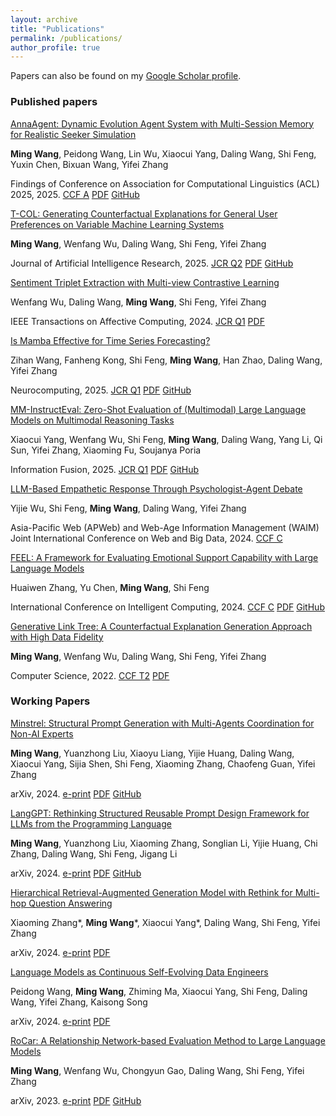```yaml
---
layout: archive
title: "Publications"
permalink: /publications/
author_profile: true
---
```


Papers can also be found on my <u><a href="https://scholar.google.com/citations?user=dcqk_mMAAAAJ">Google Scholar profile</a></u>.

### Published papers

<div class="publication-entry">
  <p><a href="https://www.arxiv.org/abs/2506.00551">AnnaAgent: Dynamic Evolution Agent System with Multi-Session Memory for Realistic Seeker Simulation</a></p>
  <p class="authors"><b>Ming Wang</b>, Peidong Wang, Lin Wu, Xiaocui Yang, Daling Wang, Shi Feng, Yuxin Chen, Bixuan Wang, Yifei Zhang</p>
  <p class="venue">
    Findings of Conference on Association for Computational Linguistics (ACL) 2025, 2025.
    <a href="https://www.arxiv.org/abs/2506.00551" class="resource-link">CCF A</a>
    <a href="https://www.arxiv.org/pdf/2506.00551.pdf" class="resource-link">PDF</a>
    <a href="https://github.com/sci-m-wang/AnnaAgent" class="resource-link">GitHub</a>
  </p>
</div>

<div class="publication-entry">
  <p><a href="https://arxiv.org/abs/2309.16146">T-COL: Generating Counterfactual Explanations for General User Preferences on Variable Machine Learning Systems</a></p>
  <p class="authors"><b>Ming Wang</b>, Wenfang Wu, Daling Wang, Shi Feng, Yifei Zhang</p>
  <p class="venue">
    Journal of Artificial Intelligence Research, 2025.
    <a href="https://arxiv.org/abs/2309.16146" class="resource-link">JCR Q2</a>
    <a href="https://arxiv.org/pdf/2309.16146.pdf" class="resource-link">PDF</a>
    <a href="https://github.com/NEU-DataMining/T-COL" class="resource-link">GitHub</a>
  </p>
</div>

<div class="publication-entry">
  <p><a href="https://ieeexplore.ieee.org/abstract/document/10812814">Sentiment Triplet Extraction with Multi-view Contrastive Learning</a></p>
  <p class="authors">Wenfang Wu, Daling Wang, <b>Ming Wang</b>, Shi Feng, Yifei Zhang</p>
  <p class="venue">
    IEEE Transactions on Affective Computing, 2024.
    <a href="https://ieeexplore.ieee.org/abstract/document/10812814" class="resource-link">JCR Q1</a>
    <a href="https://ieeexplore.ieee.org/stamp/stamp.jsp?tp=&arnumber=10812814" class="resource-link">PDF</a>
  </p>
</div>

<div class="publication-entry">
  <p><a href="https://www.sciencedirect.com/science/article/pii/S0925231224019490">Is Mamba Effective for Time Series Forecasting?</a></p>
  <p class="authors">Zihan Wang, Fanheng Kong, Shi Feng, <b>Ming Wang</b>, Han Zhao, Daling Wang, Yifei Zhang</p>
  <p class="venue">
    Neurocomputing, 2025.
    <a href="https://www.sciencedirect.com/science/article/pii/S0925231224019490" class="resource-link">JCR Q1</a>
    <a href="https://arxiv.org/pdf/2403.11144" class="resource-link">PDF</a>
    <a href="https://github.com/wzhwzhwzh0921/S-D-Mamba" class="resource-link">GitHub</a>
  </p>
</div>

<div class="publication-entry">
  <p><a href="https://arxiv.org/abs/2405.07229">MM-InstructEval: Zero-Shot Evaluation of (Multimodal) Large Language Models on Multimodal Reasoning Tasks</a></p>
  <p class="authors">Xiaocui Yang, Wenfang Wu, Shi Feng, <b>Ming Wang</b>, Daling Wang, Yang Li, Qi Sun, Yifei Zhang, Xiaoming Fu, Soujanya Poria</p>
  <p class="venue">
    Information Fusion, 2025.
    <a href="https://arxiv.org/abs/2405.07229" class="resource-link">JCR Q1</a>
    <a href="https://arxiv.org/pdf/2405.07229" class="resource-link">PDF</a>
    <a href="https://github.com/declare-lab/MM-InstructEval" class="resource-link">GitHub</a>
  </p>
</div>

<div class="publication-entry">
  <p><a href="https://link.springer.com/chapter/10.1007/978-981-97-7232-2_14">LLM-Based Empathetic Response Through Psychologist-Agent Debate</a></p>
  <p class="authors">Yijie Wu, Shi Feng, <b>Ming Wang</b>, Daling Wang, Yifei Zhang</p>
  <p class="venue">
    Asia-Pacific Web (APWeb) and Web-Age Information Management (WAIM) Joint International Conference on Web and Big Data, 2024.
    <a href="https://link.springer.com/chapter/10.1007/978-981-97-7232-2_14" class="resource-link">CCF C</a>
  </p>
</div>

<div class="publication-entry">
  <p><a href="https://arxiv.org/abs/2403.15699">FEEL: A Framework for Evaluating Emotional Support Capability with Large Language Models</a></p>
  <p class="authors">Huaiwen Zhang, Yu Chen, <b>Ming Wang</b>, Shi Feng</p>
  <p class="venue">
    International Conference on Intelligent Computing, 2024.
    <a href="https://arxiv.org/abs/2403.15699" class="resource-link">CCF C</a>
    <a href="https://arxiv.org/pdf/2403.15699" class="resource-link">PDF</a>
    <a href="https://github.com/Ansisy/FEEL" class="resource-link">GitHub</a>
  </p>
</div>

<div class="publication-entry">
  <p><a href="https://oversea.cnki.net/KCMS/detail/detail.aspx?dbcode=CJFD&dbname=CJFDLAST2022&filename=JSJA202209003&uniplatform=OVERSEA&v=x2k_d6-t3_0HrOGb7vwqFvg-BoQRqXLTwb7BMTVDu_rKrOVoStb8QKiDbr8viDsB">Generative Link Tree: A Counterfactual Explanation Generation Approach with High Data Fidelity</a></p>
  <p class="authors"><b>Ming Wang</b>, Wenfang Wu, Daling Wang, Shi Feng, Yifei Zhang</p>
  <p class="venue">
    Computer Science, 2022.
    <a href="https://www.jsjkx.com/CN/1002-137X/home.shtml" class="resource-link">CCF T2</a>
    <a href="https://sci-m-wang.github.io/files/glt.pdf" class="resource-link">PDF</a>
  </p>
</div>


### Working Papers

<div class="publication-entry">
  <p><a href="https://arxiv.org/abs/2409.13449">Minstrel: Structural Prompt Generation with Multi-Agents Coordination for Non-AI Experts</a></p>
  <p class="authors"><b>Ming Wang</b>, Yuanzhong Liu, Xiaoyu Liang, Yijie Huang, Daling Wang, Xiaocui Yang, Sijia Shen, Shi Feng, Xiaoming Zhang, Chaofeng Guan, Yifei Zhang</p>
  <p class="venue">
    arXiv, 2024.
    <a href="https://arxiv.org/abs/2409.13449" class="resource-link">e-print</a>
    <a href="https://arxiv.org/pdf/2409.13449" class="resource-link">PDF</a>
    <a href="https://github.com/sci-m-wang/Minstrel" class="resource-link">GitHub</a>
  </p>
</div>

<div class="publication-entry">
  <p><a href="https://arxiv.org/abs/2402.16929">LangGPT: Rethinking Structured Reusable Prompt Design Framework for LLMs from the Programming Language</a></p>
  <p class="authors"><b>Ming Wang</b>, Yuanzhong Liu, Xiaoming Zhang, Songlian Li, Yijie Huang, Chi Zhang, Daling Wang, Shi Feng, Jigang Li</p>
  <p class="venue">
    arXiv, 2024.
    <a href="https://arxiv.org/abs/2402.16929" class="resource-link">e-print</a>
    <a href="https://arxiv.org/pdf/2402.16929.pdf" class="resource-link">PDF</a>
    <a href="https://github.com/EmbraceAGI/LangGPT" class="resource-link">GitHub</a>
  </p>
</div>

<div class="publication-entry">
  <p><a href="https://arxiv.org/abs/2408.11875">Hierarchical Retrieval-Augmented Generation Model with Rethink for Multi-hop Question Answering</a></p>
  <p class="authors">Xiaoming Zhang*, <b>Ming Wang</b>*, Xiaocui Yang*, Daling Wang, Shi Feng, Yifei Zhang</p>
  <p class="venue">
    arXiv, 2024.
    <a href="https://arxiv.org/abs/2408.11875" class="resource-link">e-print</a>
    <a href="https://arxiv.org/pdf/2408.11875.pdf" class="resource-link">PDF</a>
  </p>
</div>

<div class="publication-entry">
  <p><a href="https://arxiv.org/abs/2412.15151">Language Models as Continuous Self-Evolving Data Engineers</a></p>
  <p class="authors">Peidong Wang, <b>Ming Wang</b>, Zhiming Ma, Xiaocui Yang, Shi Feng, Daling Wang, Yifei Zhang, Kaisong Song</p>
  <p class="venue">
    arXiv, 2024.
    <a href="https://arxiv.org/abs/2412.15151" class="resource-link">e-print</a>
    <a href="https://arxiv.org/pdf/2412.15151.pdf" class="resource-link">PDF</a>
  </p>
</div>

<div class="publication-entry">
  <p><a href="https://arxiv.org/abs/2307.15997">RoCar: A Relationship Network-based Evaluation Method to Large Language Models</a></p>
  <p class="authors"><b>Ming Wang</b>, Wenfang Wu, Chongyun Gao, Daling Wang, Shi Feng, Yifei Zhang</p>
  <p class="venue">
    arXiv, 2023.
    <a href="https://arxiv.org/abs/2307.15997" class="resource-link">e-print</a>
    <a href="https://arxiv.org/pdf/2307.15997.pdf" class="resource-link">PDF</a>
    <a href="https://github.com/NEU-DataMining/RoCar" class="resource-link">GitHub</a>
  </p>
</div>

<!-- <ul>
<li><p>中美贸易战中的重商主义 <br />
夏馨, 李楚璠, <b>王明</b> <br />
<i>商业故事, 2018. <a href="https://sci-m-wang.github.io/files/中美贸易战中的重商主义.pdf">[PDF]</a></i></p>
</li>
</ul> -->
